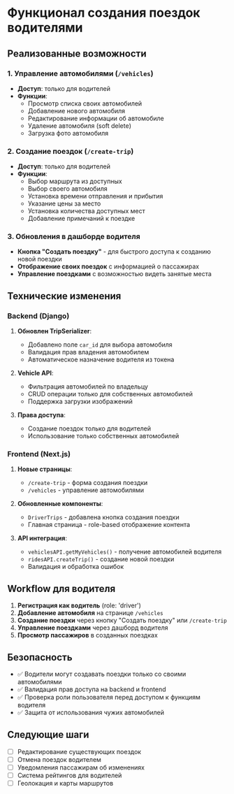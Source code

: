 # Функционал создания поездок водителями

## Реализованные возможности

### 1. Управление автомобилями (`/vehicles`)
- **Доступ**: только для водителей
- **Функции**:
  - Просмотр списка своих автомобилей
  - Добавление нового автомобиля
  - Редактирование информации об автомобиле
  - Удаление автомобиля (soft delete)
  - Загрузка фото автомобиля

### 2. Создание поездок (`/create-trip`)
- **Доступ**: только для водителей
- **Функции**:
  - Выбор маршрута из доступных
  - Выбор своего автомобиля
  - Установка времени отправления и прибытия
  - Указание цены за место
  - Установка количества доступных мест
  - Добавление примечаний к поездке

### 3. Обновления в дашборде водителя
- **Кнопка "Создать поездку"** - для быстрого доступа к созданию новой поездки
- **Отображение своих поездок** с информацией о пассажирах
- **Управление поездками** с возможностью видеть занятые места

## Технические изменения

### Backend (Django)
1. **Обновлен TripSerializer**:
   - Добавлено поле `car_id` для выбора автомобиля
   - Валидация прав владения автомобилем
   - Автоматическое назначение водителя из токена

2. **Vehicle API**:
   - Фильтрация автомобилей по владельцу
   - CRUD операции только для собственных автомобилей
   - Поддержка загрузки изображений

3. **Права доступа**:
   - Создание поездок только для водителей
   - Использование только собственных автомобилей

### Frontend (Next.js)
1. **Новые страницы**:
   - `/create-trip` - форма создания поездки
   - `/vehicles` - управление автомобилями

2. **Обновленные компоненты**:
   - `DriverTrips` - добавлена кнопка создания поездки
   - Главная страница - role-based отображение контента

3. **API интеграция**:
   - `vehiclesAPI.getMyVehicles()` - получение автомобилей водителя
   - `ridesAPI.createTrip()` - создание новой поездки
   - Валидация и обработка ошибок

## Workflow для водителя

1. **Регистрация как водитель** (role: 'driver')
2. **Добавление автомобиля** на странице `/vehicles`
3. **Создание поездки** через кнопку "Создать поездку" или `/create-trip`
4. **Управление поездками** через дашборд водителя
5. **Просмотр пассажиров** в созданных поездках

## Безопасность

- ✅ Водители могут создавать поездки только со своими автомобилями
- ✅ Валидация прав доступа на backend и frontend
- ✅ Проверка роли пользователя перед доступом к функциям водителя
- ✅ Защита от использования чужих автомобилей

## Следующие шаги

- [ ] Редактирование существующих поездок
- [ ] Отмена поездок водителем
- [ ] Уведомления пассажирам об изменениях
- [ ] Система рейтингов для водителей
- [ ] Геолокация и карты маршрутов
